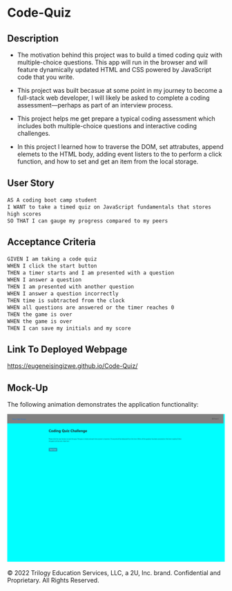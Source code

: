 # Code-Quiz

## Description

- The motivation behind this project was to build a timed coding quiz with multiple-choice questions. This app will run in the browser and will feature dynamically updated HTML and CSS powered by JavaScript code that you write. 
- This project was built becasue at some point in my journey to become a full-stack web developer, I will likely be asked to complete a coding assessment&mdash;perhaps as part of an interview process. 
- This project helps me get prepare a typical coding assessment which includes both multiple-choice questions and interactive coding challenges. 

- In this project I learned how to traverse the DOM, set attrabutes, append elemets to the HTML body, adding event listers to the to perform a click function, and how to set and get an item from the local storage. 



## User Story

```
AS A coding boot camp student
I WANT to take a timed quiz on JavaScript fundamentals that stores high scores
SO THAT I can gauge my progress compared to my peers
```

## Acceptance Criteria

```
GIVEN I am taking a code quiz
WHEN I click the start button
THEN a timer starts and I am presented with a question
WHEN I answer a question
THEN I am presented with another question
WHEN I answer a question incorrectly
THEN time is subtracted from the clock
WHEN all questions are answered or the timer reaches 0
THEN the game is over
WHEN the game is over
THEN I can save my initials and my score
```
## Link To Deployed Webpage

https://eugeneisingizwe.github.io/Code-Quiz/

## Mock-Up

The following animation demonstrates the application functionality:

![A user clicks through an interactive coding quiz, then enters initials to save the high score before resetting and starting over.](./Assets/image/eugeneisingizwe.github.io_Code-Quiz_%20(1).png)



© 2022 Trilogy Education Services, LLC, a 2U, Inc. brand. Confidential and Proprietary. All Rights Reserved.
